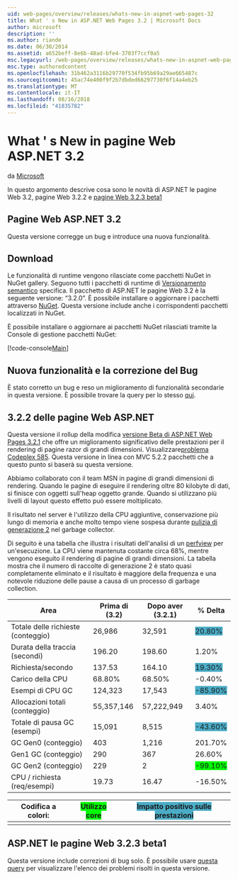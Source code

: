 ```yaml
---
uid: web-pages/overview/releases/whats-new-in-aspnet-web-pages-32
title: What ' s New in ASP.NET Web Pages 3.2 | Microsoft Docs
author: microsoft
description: ''
ms.author: riande
ms.date: 06/30/2014
ms.assetid: a652beff-8e6b-48ad-bfe4-3703f7ccf0a5
msc.legacyurl: /web-pages/overview/releases/whats-new-in-aspnet-web-pages-32
msc.type: authoredcontent
ms.openlocfilehash: 31b462a3116b29770f534fb95b69a29ae665487c
ms.sourcegitcommit: 45ac74e400f9f2b7dbded66297730f6f14a4eb25
ms.translationtype: MT
ms.contentlocale: it-IT
ms.lasthandoff: 08/16/2018
ms.locfileid: "41835782"
---
```

<a name="whats-new-in-aspnet-web-pages-32"></a>What ' s New in pagine Web ASP.NET 3.2
====================
da [Microsoft](https://github.com/microsoft)

In questo argomento descrive cosa sono le novità di ASP.NET le pagine Web 3.2, pagine Web 3.2.2 e [pagine Web 3.2.3 beta1](https://blogs.msdn.com/b/webdev/archive/2014/12/17/asp-net-mvc-5-2-3-web-pages-5-2-3-and-web-api-5-2-3-beta-releases.aspx)

## <a name="aspnet-web-pages-32"></a>Pagine Web ASP.NET 3.2

Questa versione corregge un bug e introduce una nuova funzionalità.

## <a name="download"></a>Download

Le funzionalità di runtime vengono rilasciate come pacchetti NuGet in NuGet gallery. Seguono tutti i pacchetti di runtime di [Versionamento semantico](http://semver.org/) specifica. Il pacchetto di ASP.NET le pagine Web 3.2 è la seguente versione: &ldquo;3.2.0&rdquo;. È possibile installare o aggiornare i pacchetti attraverso [NuGet](http://www.nuget.org/packages/Microsoft.AspNet.WebPages/). Questa versione include anche i corrispondenti pacchetti localizzati in NuGet.

È possibile installare o aggiornare ai pacchetti NuGet rilasciati tramite la Console di gestione pacchetti NuGet:

[!code-console[Main](whats-new-in-aspnet-web-pages-32/samples/sample1.cmd)]

## <a name="new-feature-and-bug-fix"></a>Nuova funzionalità e la correzione del Bug

È stato corretto un bug e reso un miglioramento di funzionalità secondarie in questa versione. È possibile trovare la query per lo stesso [qui](https://aspnetwebstack.codeplex.com/workitem/list/advanced?keyword=&amp;status=Closed&amp;type=All&amp;priority=All&amp;release=v5.2%20RC|v5.2%20RTM&amp;assignedTo=All&amp;component=Web%20Pages%2FRazor&amp;sortField=Id&amp;sortDirection=Descending&amp;page=0&amp;reasonClosed=Fixed).

## <a name="aspnet-web-pages-322"></a>3.2.2 delle pagine Web ASP.NET

Questa versione il rollup della modifica [versione Beta di ASP.NET Web Pages 3.2.1](https://blogs.msdn.com/b/webdev/archive/2014/07/28/announcing-the-beta-release-of-web-pages-3-2-1.aspx) che offre un miglioramento significativo delle prestazioni per il rendering di pagine razor di grandi dimensioni. Visualizzare[problema Codeplex 585](https://aspnetwebstack.codeplex.com/workitem/585). Questa versione in linea con MVC 5.2.2 pacchetti che a questo punto si baserà su questa versione.

Abbiamo collaborato con il team MSN in pagine di grandi dimensioni di rendering. Quando le pagine di eseguire il rendering oltre 80 kilobyte di dati, si finisce con oggetti sull'heap oggetto grande. Quando si utilizzano più livelli di layout questo effetto può essere moltiplicato.

Il risultato nel server è l'utilizzo della CPU aggiuntive, conservazione più lungo di memoria e anche molto tempo viene sospesa durante [pulizia di generazione 2](https://msdn.microsoft.com/en-us/library/ms973837.aspx) nel garbage collector.

Di seguito è una tabella che illustra i risultati dell'analisi di un [perfview](https://channel9.msdn.com/Series/PerfView-Tutorial) per un'esecuzione. La CPU viene mantenuta costante circa 68%, mentre vengono eseguito il rendering di pagine di grandi dimensioni. La tabella mostra che il numero di raccolte di generazione 2 è stato quasi completamente eliminato e il risultato è maggiore della frequenza e una notevole riduzione delle pause a causa di un processo di garbage collection.

| **Area** | **Prima di (3.2)** | **Dopo aver (3.2.1)** | **% Delta** |
| --- | --- | --- | --- |
| Totale delle richieste (conteggio) | 26,986 | 32,591 | <font style="background-color: #4bacc6">20.80%</font> |
| Durata della traccia (secondi) | 196.20 | 198.60 | 1.20% |
| Richiesta/secondo | 137.53 | 164.10 | <font style="background-color: #4bacc6">19.30%</font> |
| Carico della CPU | 68.80% | 68.50% |  -0.40% |
| Esempi di CPU GC | 124,323 | 17,543 | <font style="background-color: #4bacc6">-85.90%</font> |
| Allocazioni totali (conteggio) | 55,357,146 | 57,222,949 | 3.40% |
| Totale di pausa GC (esempi) | 15,091 | 8,515 | <font style="background-color: #4bacc6">-43.60%</font> |
| GC Gen0 (conteggio) | 403 | 1,216 | 201.70% |
| Gen1 GC (conteggio) | 290 | 367 | 26.60% |
| GC Gen2 (conteggio) | 229 | 2 | <font style="background-color: #00ff00">-99.10%</font> |
| CPU / richiesta (req/esempi) | 19.73 | 16.47 | -16.50% |

| Codifica a colori: | <font style="background-color: #00ff00">Utilizzo core</font> | <font style="background-color: #4bacc6">Impatto positivo sulle prestazioni</font> |
|---------------|-----------------------------------------------------------------|-------------------------------------------------------------------------------|
|               |                                                                 |                                                                               |

## <a name="aspnet-web-pages-323-beta1"></a>ASP.NET le pagine Web 3.2.3 beta1

Questa versione include correzioni di bug solo. È possibile usare [questa query](https://aspnetwebstack.codeplex.com/workitem/list/advanced?keyword=&amp;status=Closed&amp;type=All&amp;priority=All&amp;release=v5.2.3%20Beta&amp;assignedTo=All&amp;component=Web%20Pages%2FRazor&amp;sortField=LastUpdatedDate&amp;sortDirection=Descending&amp;page=0&amp;reasonClosed=Fixed) per visualizzare l'elenco dei problemi risolti in questa versione.
